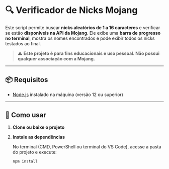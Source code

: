 # 🔍 Verificador de Nicks Mojang

Este script permite buscar **nicks aleatórios de 1 a 16 caracteres** e verificar se estão **disponíveis na API da Mojang**. Ele exibe uma **barra de progresso no terminal**, mostra os nomes encontrados e pode exibir todos os nicks testados ao final.

> ⚠️ **Este projeto é para fins educacionais e uso pessoal. Não possui qualquer associação com a Mojang.**

---

## 📦 Requisitos

- [Node.js](https://nodejs.org) instalado na máquina (versão 12 ou superior)

---

## 🚀 Como usar

1. **Clone ou baixe o projeto**

2. **Instale as dependências**

   No terminal (CMD, PowerShell ou terminal do VS Code), acesse a pasta do projeto e execute:

   ```bash
   npm install
